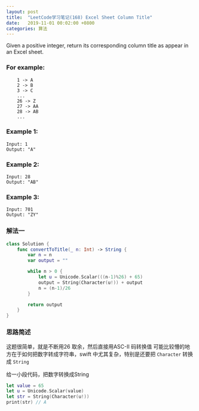 ```yaml
---
layout: post
title:  "LeetCode学习笔记(168) Excel Sheet Column Title"
date:   2019-11-01 00:02:00 +0800
categories: 算法
---
```


Given a positive integer, return its corresponding column title as appear in an Excel sheet.

### For example:
```
    1 -> A
    2 -> B
    3 -> C
    ...
    26 -> Z
    27 -> AA
    28 -> AB 
    ...
```

### Example 1:

```
Input: 1
Output: "A"
```

### Example 2:

```
Input: 28
Output: "AB"
```

### Example 3:

```
Input: 701
Output: "ZY"
```

### 解法一

```swift
class Solution {
    func convertToTitle(_ n: Int) -> String {
        var n = n
        var output = ""

        while n > 0 {
            let u = Unicode.Scalar(((n-1)%26) + 65)
            output = String(Character(u!)) + output
            n = (n-1)/26
        }

        return output 
    }
}
```

### 思路简述

这题很简单，就是不断用26 取余，然后直接用ASC-II 码转换值
可能比较懵的地方在于如何把数字转成字符串，swift 中尤其复杂，特别是还要把 `Character` 转换成 `String` 

给一小段代码，把数字转换成String

```swift
let value = 65
let u = Unicode.Scalar(value)
let str = String(Character(u!))
print(str) // A
```

